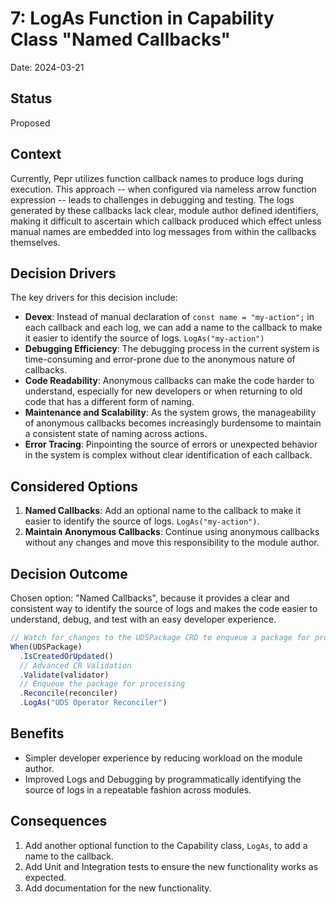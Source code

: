 # 7: LogAs Function in Capability Class "Named Callbacks"

Date: 2024-03-21

## Status

Proposed

## Context

Currently, Pepr utilizes function callback names to produce logs during execution. This approach -- when configured via nameless arrow function expression -- leads to challenges in debugging and testing. The logs generated by these callbacks lack clear, module author defined identifiers, making it difficult to ascertain which callback produced which effect unless manual names are embedded into log messages from within the callbacks themselves.


## Decision Drivers

The key drivers for this decision include:

- **Devex**: Instead of manual declaration of `const name = "my-action";` in each callback and each log, we can add a name to the callback to make it easier to identify the source of logs. `LogAs("my-action")`
- **Debugging Efficiency**: The debugging process in the current system is time-consuming and error-prone due to the anonymous nature of callbacks.  
- **Code Readability**: Anonymous callbacks can make the code harder to understand, especially for new developers or when returning to old code that has a different form of naming.
- **Maintenance and Scalability**: As the system grows, the manageability of anonymous callbacks becomes increasingly burdensome to maintain a consistent state of naming across actions.
- **Error Tracing**: Pinpointing the source of errors or unexpected behavior in the system is complex without clear identification of each callback.


## Considered Options

1. **Named Callbacks**: Add an optional name to the callback to make it easier to identify the source of logs. `LogAs("my-action")`.
2. **Maintain Anonymous Callbacks**: Continue using anonymous callbacks without any changes and move this responsibility to the module author. 

## Decision Outcome 

Chosen option: "Named Callbacks", because it provides a clear and consistent way to identify the source of logs and makes the code easier to understand, debug, and test with an easy developer experience.

```ts
// Watch for changes to the UDSPackage CRD to enqueue a package for processing
When(UDSPackage)
  .IsCreatedOrUpdated()
  // Advanced CR Validation
  .Validate(validator)
  // Enqueue the package for processing
  .Reconcile(reconciler)
  .LogAs("UDS Operator Reconciler")
```


## Benefits

- Simpler developer experience by reducing workload on the module author.
- Improved Logs and Debugging by programmatically identifying the source of logs in a repeatable fashion across modules.

## Consequences

1. Add another optional function to the Capability class, `LogAs`, to add a name to the callback.
2. Add Unit and Integration tests to ensure the new functionality works as expected.
3. Add documentation for the new functionality.
